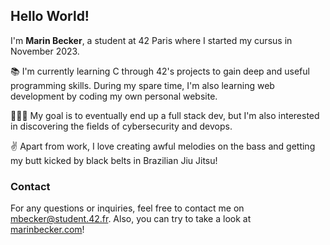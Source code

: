 ## Hello World!

I'm **Marin Becker**, a student at 42 Paris where I started my cursus in November 2023. 

📚 I'm currently learning C through 42's projects to gain deep and useful programming skills. During my spare time, I'm also learning web development by coding my own personal website. 

🧑🏻‍💻 My goal is to eventually end up a full stack dev, but I'm also interested in discovering the fields of  cybersecurity and devops.  

✌️ Apart from work, I love creating awful melodies on the bass and getting my butt kicked by black belts in Brazilian Jiu Jitsu!    

### Contact
For any questions or inquiries, feel free to contact me on [mbecker@student.42.fr](mailto:mbecker@student.42.fr). Also, you can try to take a look at [marinbecker.com](https://www.marinbecker.com)!
